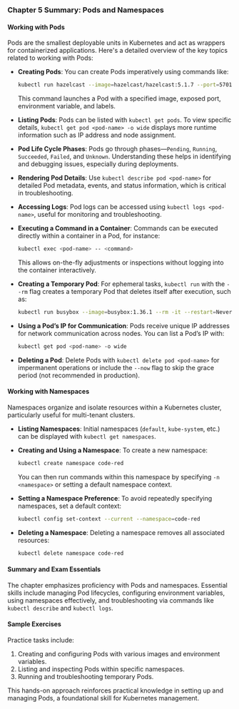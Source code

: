 ### Chapter 5 Summary: Pods and Namespaces

#### Working with Pods
Pods are the smallest deployable units in Kubernetes and act as wrappers for containerized applications. Here's a detailed overview of the key topics related to working with Pods:

- **Creating Pods**: You can create Pods imperatively using commands like:
  ```bash
  kubectl run hazelcast --image=hazelcast/hazelcast:5.1.7 --port=5701 --env="DNS_DOMAIN=cluster" --labels="app=hazelcast,env=prod"
  ```
  This command launches a Pod with a specified image, exposed port, environment variable, and labels.

- **Listing Pods**: Pods can be listed with `kubectl get pods`. To view specific details, `kubectl get pod <pod-name> -o wide` displays more runtime information such as IP address and node assignment.

- **Pod Life Cycle Phases**: Pods go through phases—`Pending`, `Running`, `Succeeded`, `Failed`, and `Unknown`. Understanding these helps in identifying and debugging issues, especially during deployments.

- **Rendering Pod Details**: Use `kubectl describe pod <pod-name>` for detailed Pod metadata, events, and status information, which is critical in troubleshooting.

- **Accessing Logs**: Pod logs can be accessed using `kubectl logs <pod-name>`, useful for monitoring and troubleshooting.

- **Executing a Command in a Container**: Commands can be executed directly within a container in a Pod, for instance:
  ```bash
  kubectl exec <pod-name> -- <command>
  ```
  This allows on-the-fly adjustments or inspections without logging into the container interactively.

- **Creating a Temporary Pod**: For ephemeral tasks, `kubectl run` with the `--rm` flag creates a temporary Pod that deletes itself after execution, such as:
  ```bash
  kubectl run busybox --image=busybox:1.36.1 --rm -it --restart=Never -- env
  ```

- **Using a Pod’s IP for Communication**: Pods receive unique IP addresses for network communication across nodes. You can list a Pod’s IP with:
  ```bash
  kubectl get pod <pod-name> -o wide
  ```

- **Deleting a Pod**: Delete Pods with `kubectl delete pod <pod-name>` for impermanent operations or include the `--now` flag to skip the grace period (not recommended in production).

#### Working with Namespaces
Namespaces organize and isolate resources within a Kubernetes cluster, particularly useful for multi-tenant clusters.

- **Listing Namespaces**: Initial namespaces (`default`, `kube-system`, etc.) can be displayed with `kubectl get namespaces`.

- **Creating and Using a Namespace**: To create a new namespace:
  ```bash
  kubectl create namespace code-red
  ```
  You can then run commands within this namespace by specifying `-n <namespace>` or setting a default namespace context.

- **Setting a Namespace Preference**: To avoid repeatedly specifying namespaces, set a default context:
  ```bash
  kubectl config set-context --current --namespace=code-red
  ```

- **Deleting a Namespace**: Deleting a namespace removes all associated resources:
  ```bash
  kubectl delete namespace code-red
  ```

#### Summary and Exam Essentials
The chapter emphasizes proficiency with Pods and namespaces. Essential skills include managing Pod lifecycles, configuring environment variables, using namespaces effectively, and troubleshooting via commands like `kubectl describe` and `kubectl logs`.

#### Sample Exercises
Practice tasks include:
1. Creating and configuring Pods with various images and environment variables.
2. Listing and inspecting Pods within specific namespaces.
3. Running and troubleshooting temporary Pods.

This hands-on approach reinforces practical knowledge in setting up and managing Pods, a foundational skill for Kubernetes management.